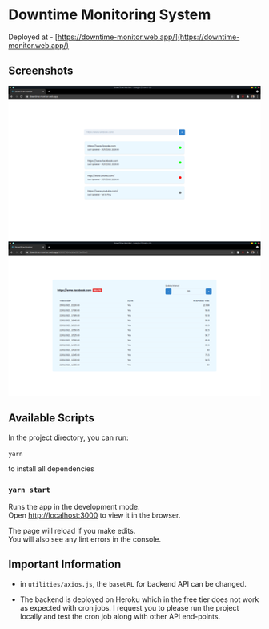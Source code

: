# Downtime Monitoring System

Deployed at - [https://downtime-monitor.web.app/](https://downtime-monitor.web.app/)

## Screenshots
![home-page](https://github.com/shamoilarsi/downtime-monitor/blob/master/readme/s1.png)
![details-page](https://github.com/shamoilarsi/downtime-monitor/blob/master/readme/s2.png)

## Available Scripts

In the project directory, you can run:

`yarn`

to install all dependencies

### `yarn start`

Runs the app in the development mode.\
Open [http://localhost:3000](http://localhost:3000) to view it in the browser.

The page will reload if you make edits.\
You will also see any lint errors in the console.

## Important Information

- in `utilities/axios.js`, the `baseURL` for backend API can be changed.

- The backend is deployed on Heroku which in the free tier does not work as expected with cron jobs. I request you to please run the project locally and test the cron job along with other API end-points.
